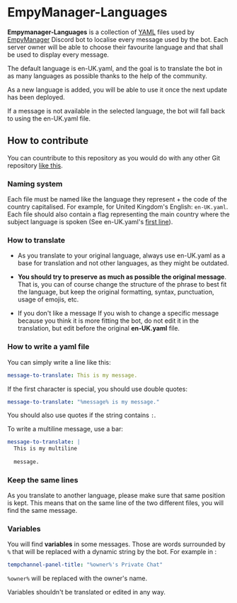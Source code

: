 # EmpyManager-Languages
**Empymanager-Languages** is a collection of [YAML](https://www.cloudbees.com/blog/yaml-tutorial-everything-you-need-get-started) files used by [EmpyManager](https://empymanager.com/)
Discord bot to localise every message used by the bot. Each server owner will be able to choose their favourite language and that shall be used to display every message.

The default language is en-UK.yaml, and the goal is to translate the bot in as many languages as possible thanks to the help of the community.

As a new language is added, you will be able to use it once the next update has been deployed.

If a message is not available in the selected language, the bot will fall back to using the en-UK.yaml file.

## How to contribute
You can countribute to this repository as you would do with any other Git repository [like this](https://github.com/firstcontributions/first-contributions).

### Naming system
Each file must be named like the language they represent + the code of the country capitalised. For example, for United Kingdom's English: `en-UK.yaml`. Each file should also
contain a flag representing the main country where the subject language is spoken (See en-UK.yaml's [first line](https://github.com/NexganGH/EmpyManager-Languages/blob/f07f3f0ce976f4835898eec845a180d7d62055b9/en-UK.yaml#L1)).

### How to translate
* As you translate to your original language, always use en-UK.yaml as a base for translation and not other languages, as they might be outdated.

* **You should try to preserve as much as possible the original message**. That is, you can of course change the structure of the phrase
to best fit the language, but keep the original formatting, syntax, punctuation, usage of emojis, etc.

* If you don't like a message 
If you wish to change a specific message because you think it is more fitting the bot, do not edit it in the translation, but edit before the original **en-UK.yaml** file.

### How to write a yaml file
You can simply write a line like this:
```yaml
message-to-translate: This is my message.
```

If the first character is special, you should use double quotes:
```yaml
message-to-translate: "%message% is my message."
```
You should also use quotes if the string contains `:`.

To write a multiline message, use a bar:
```yaml
message-to-translate: |
  This is my multiline 
  
  message.
```

### Keep the same lines
As you translate to another language, please make sure that same position is kept. This
means that on the same line of the two different files, you will find the same message.

### Variables
You will find **variables** in some messages. Those are words surrounded by `%` that
will be replaced with a dynamic string by the bot. For example in : 
```yaml
tempchannel-panel-title: "%owner%'s Private Chat"
```
`%owner%` will be replaced with the owner's name.

Variables shouldn't be translated or edited in any way.